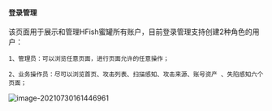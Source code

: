 
#### 登录管理

该页面用于展示和管理HFish蜜罐所有账户，目前登录管理支持创建2种角色的用户：

```
1、管理员：可以浏览任意页面，进行页面允许的任意操作；

2、业务操作员：尽可以浏览首页、攻击列表、扫描感知、攻击来源、账号资产 、失陷感知六个页面；
```

![image-20210730161446961](http://img.threatbook.cn/hfish/20210730161448.png)
